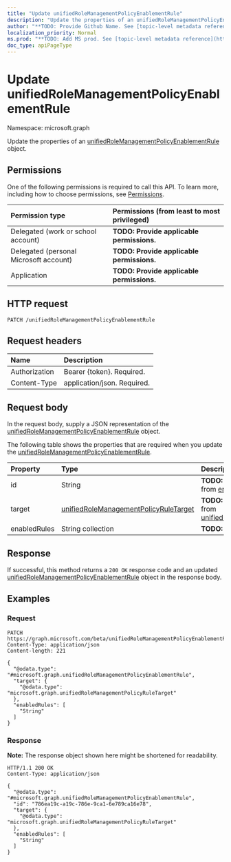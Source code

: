 ```yaml
---
title: "Update unifiedRoleManagementPolicyEnablementRule"
description: "Update the properties of an unifiedRoleManagementPolicyEnablementRule object."
author: "**TODO: Provide Github Name. See [topic-level metadata reference](https://msgo.azurewebsites.net/add/document/guidelines/metadata.html#topic-level-metadata)**"
localization_priority: Normal
ms.prod: "**TODO: Add MS prod. See [topic-level metadata reference](https://msgo.azurewebsites.net/add/document/guidelines/metadata.html#topic-level-metadata)**"
doc_type: apiPageType
---
```


# Update unifiedRoleManagementPolicyEnablementRule
Namespace: microsoft.graph

Update the properties of an [unifiedRoleManagementPolicyEnablementRule](../resources/unifiedrolemanagementpolicyenablementrule.md) object.

## Permissions
One of the following permissions is required to call this API. To learn more, including how to choose permissions, see [Permissions](/graph/permissions-reference).

|Permission type|Permissions (from least to most privileged)|
|:---|:---|
|Delegated (work or school account)|**TODO: Provide applicable permissions.**|
|Delegated (personal Microsoft account)|**TODO: Provide applicable permissions.**|
|Application|**TODO: Provide applicable permissions.**|

## HTTP request

<!-- {
  "blockType": "ignored"
}
-->
``` http
PATCH /unifiedRoleManagementPolicyEnablementRule
```

## Request headers
|Name|Description|
|:---|:---|
|Authorization|Bearer {token}. Required.|
|Content-Type|application/json. Required.|

## Request body
In the request body, supply a JSON representation of the [unifiedRoleManagementPolicyEnablementRule](../resources/unifiedrolemanagementpolicyenablementrule.md) object.

The following table shows the properties that are required when you update the [unifiedRoleManagementPolicyEnablementRule](../resources/unifiedrolemanagementpolicyenablementrule.md).

|Property|Type|Description|
|:---|:---|:---|
|id|String|**TODO: Add Description** Inherited from [entity](../resources/entity.md)|
|target|[unifiedRoleManagementPolicyRuleTarget](../resources/unifiedrolemanagementpolicyruletarget.md)|**TODO: Add Description** Inherited from [unifiedRoleManagementPolicyRule](../resources/unifiedrolemanagementpolicyrule.md)|
|enabledRules|String collection|**TODO: Add Description**|



## Response

If successful, this method returns a `200 OK` response code and an updated [unifiedRoleManagementPolicyEnablementRule](../resources/unifiedrolemanagementpolicyenablementrule.md) object in the response body.

## Examples

### Request
<!-- {
  "blockType": "request",
  "name": "update_unifiedrolemanagementpolicyenablementrule"
}
-->
``` http
PATCH https://graph.microsoft.com/beta/unifiedRoleManagementPolicyEnablementRule
Content-Type: application/json
Content-length: 221

{
  "@odata.type": "#microsoft.graph.unifiedRoleManagementPolicyEnablementRule",
  "target": {
    "@odata.type": "microsoft.graph.unifiedRoleManagementPolicyRuleTarget"
  },
  "enabledRules": [
    "String"
  ]
}
```


### Response
**Note:** The response object shown here might be shortened for readability.
<!-- {
  "blockType": "response",
  "truncated": true
}
-->
``` http
HTTP/1.1 200 OK
Content-Type: application/json

{
  "@odata.type": "#microsoft.graph.unifiedRoleManagementPolicyEnablementRule",
  "id": "786ea19c-a19c-786e-9ca1-6e789ca16e78",
  "target": {
    "@odata.type": "microsoft.graph.unifiedRoleManagementPolicyRuleTarget"
  },
  "enabledRules": [
    "String"
  ]
}
```

